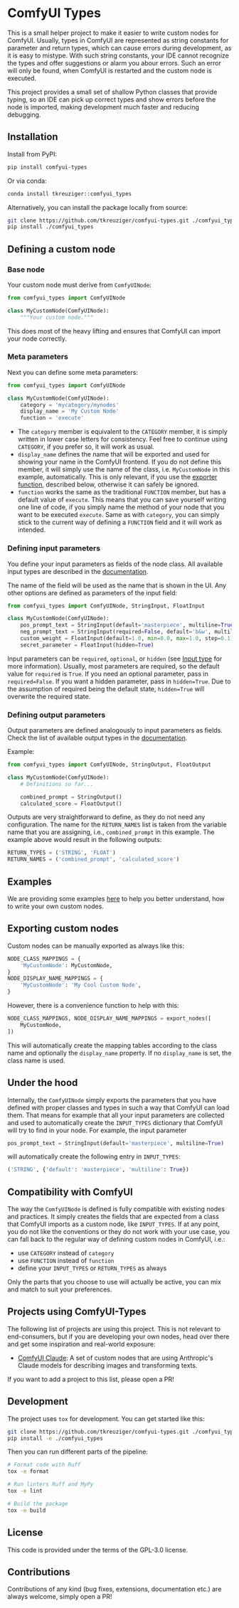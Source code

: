 # ComfyUI Types

This is a small helper project to make it easier to write custom nodes for
ComfyUI. Usually, types in ComfyUI are represented as string constants for
parameter and return types, which can cause errors during development, as it is
easy to mistype. With such string constants, your IDE cannot recognize the types
and offer suggestions or alarm you abour errors. Such an error will only be
found, when ComfyUI is restarted and the custom node is executed.

This project provides a small set of shallow Python classes that provide typing,
so an IDE can pick up correct types and show errors before the node is imported,
making development much faster and reducing debugging.

## Installation

Install from PyPI:

```bash
pip install comfyui-types
```

Or via conda:

```bash
conda install tkreuziger::comfyui_types
```

Alternatively, you can install the package locally from source:

```bash
git clone https://github.com/tkreuziger/comfyui-types.git ./comfyui_types
pip install ./comfyui_types
```

## Defining a custom node

### Base node

Your custom node must derive from `ComfyUINode`:

```python
from comfyui_types import ComfyUINode

class MyCustomNode(ComfyUINode):
    """Your custom node."""
```

This does most of the heavy lifting and ensures that ComfyUI can import your
node correctly.

### Meta parameters

Next you can define some meta parameters:

```python
from comfyui_types import ComfyUINode

class MyCustomNode(ComfyUINode):
    category = 'mycategory/mynodes'
    display_name = 'My Custom Node'
    function = 'execute'
```

- The `category` member is equivalent to the `CATEGORY` member, it is simply
written in lower case letters for consistency. Feel free to continue using
`CATEGORY`, if you prefer so, it will work as usual.
- `display_name` defines the name that will be exported and used for showing
your name in the ComfyUI frontend. If you do not define this member, it will
simply use the name of the class, i.e. `MyCustomNode` in this example,
automatically. This is only relevant, if you use the [exporter
function](#exporting-custom-nodes), described below, otherwise it can safely
be ignored.
- `function` works the same as the traditional `FUNCTION` member, but has a
default value of `execute`. This means that you can save yourself writing one
line of code, if you simply name the method of your node that you want to be
executed `execute`. Same as with `category`, you can simply stick to the
current way of defining a `FUNCTION` field and it will work as intended.

### Defining input parameters

You define your input parameters as fields of the node class. All available
input types are described in the [documentation](/docs/input_types.md).

The name of the field will be used as the name that is shown in the UI. Any
other options are defined as parameters of the input field:

```python
from comfyui_types import ComfyUINode, StringInput, FloatInput

class MyCustomNode(ComfyUINode):
    pos_prompt_text = StringInput(default='masterpiece', multiline=True)
    neg_prompt_text = StringInput(required=False, default='b&w', multiline=True)
    custom_weight = FloatInput(default=1.0, min=0.0, max=1.0, step=0.1)
    secret_parameter = FloatInput(hidden=True)
```

Input parameters can be `required`, `optional`, or `hidden` (see [Input
type](/docs/input_types.md#inputtype) for more information). Usually, most
parameters are required, so the default value for `required` is `True`. If you
need an optional parameter, pass in `required=False`. If you want a hidden
parameter, pass in `hidden=True`. Due to the assumption of required being the
default state, `hidden=True` will overwrite the required state.

### Defining output parameters

Output parameters are defined analogously to input parameters as fields. Check
the list of available output types in the
[documentation](/docs/README.md#output-types).

Example:

```python
from comfyui_types import ComfyUINode, StringOutput, FloatOutput

class MyCustomNode(ComfyUINode):
    # Definitions so far...

    combined_prompt = StringOutput()
    calculated_score = FloatOutput()
```

Outputs are very straightforward to define, as they do not need any
configuration. The name for the `RETURN_NAMES` list is taken from the variable
name that you are assigning, i.e., `combined_prompt` in this example. The
example above would result in the following outputs:

```python
RETURN_TYPES = ('STRING', 'FLOAT')
RETURN_NAMES = ('combined_prompt', 'calculated_score')
```

## Examples

We are providing some examples [here](/examples) to help you better understand,
how to write your own custom nodes.

## Exporting custom nodes

Custom nodes can be manually exported as always like this:

```python
NODE_CLASS_MAPPINGS = {
    'MyCustomNode': MyCustomNode,
}
NODE_DISPLAY_NAME_MAPPINGS = {
    'MyCustomNode': 'My Cool Custom Node',
}
```

However, there is a convenience function to help with this:

```python
NODE_CLASS_MAPPINGS, NODE_DISPLAY_NAME_MAPPINGS = export_nodes([
    MyCustomNode,
])
```

This will automatically create the mapping tables according to the class name
and optionally the `display_name` property. If no `display_name` is set, the
class name is used.

## Under the hood

Internally, the `ComfyUINode` simply exports the parameters that you have
defined with proper classes and types in such a way that ComfyUI can load them.
That means for example that all your input parameters are collected and used to
automatically create the `INPUT_TYPES` dictionary that ComfyUI will try to find
in your node. For example, the input parameter

```python
pos_prompt_text = StringInput(default='masterpiece', multiline=True)
```

will automatically create the following entry in `INPUT_TYPES`:

```python
('STRING', {'default': 'masterpiece', 'multiline': True})
```

## Compatibility with ComfyUI

The way the `ComfyUINode` is defined is fully compatible with existing nodes and
practices. It simply creates the fields that are expected from a class that
ComfyUI imports as a custom node, like `INPUT_TYPES`. If at any point, you do
not like the conventions or they do not work with your use case, you can fall
back to the regular way of defining custom nodes in ComfyUI, i.e.:

- use `CATEGORY` instead of `category`
- use `FUNCTION` instead of `function`
- define your `INPUT_TYPES` or `RETURN_TYPES` as always

Only the parts that you choose to use will actually be active, you can mix and
match to suit your preferences.

## Projects using ComfyUI-Types

The following list of projects are using this project. This is not relevant to
end-consumers, but if you are developing your own nodes, head over there and get
some inspiration and real-world exposure:

- [ComfyUI Claude](https://github.com/tkreuziger/comfyui-claude): A set of
custom nodes that are using Anthropic's Claude models for describing images and
transforming texts.

If you want to add a project to this list, please open a PR!

## Development

The project uses `tox` for development. You can get started like this:

```bash
git clone https://github.com/tkreuziger/comfyui-types.git ./comfyui_types
pip install -e ./comfyui_types
```

Then you can run different parts of the pipeline:
```bash
# Format code with Ruff
tox -e format

# Run linters Ruff and MyPy
tox -e lint

# Build the package
tox -e build
```

## License

This code is provided under the terms of the GPL-3.0 license.

## Contributions

Contributions of any kind (bug fixes, extensions, documentation etc.) are always
welcome, simply open a PR!
